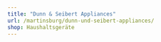 ```yaml
---
title: "Dunn & Seibert Appliances"
url: /martinsburg/dunn-und-seibert-appliances/
shop: Haushaltsgeräte
---
```

